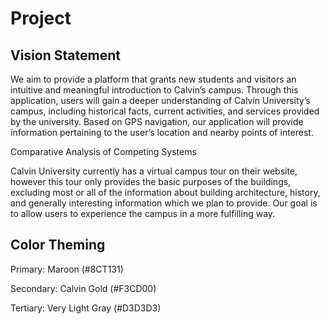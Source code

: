 # Project



## Vision Statement
We aim to provide a platform that grants new students and visitors an intuitive and meaningful introduction to Calvin’s campus. Through this application, users will gain a deeper understanding of Calvin University’s campus, including historical facts, current activities, and services provided by the university. Based on GPS navigation, our application will provide information pertaining to the user’s location and nearby points of interest.

Comparative Analysis of Competing Systems

Calvin University currently has a virtual campus tour on their website, however this tour only provides the basic purposes of the buildings, excluding most or all of the information about building architecture, history, and generally interesting information which we plan to provide. Our goal is to allow users to experience the campus in a more fulfilling way.


## Color Theming

Primary: Maroon (#8CT131)

Secondary: Calvin Gold (#F3CD00)

Tertiary: Very Light Gray (#D3D3D3)


